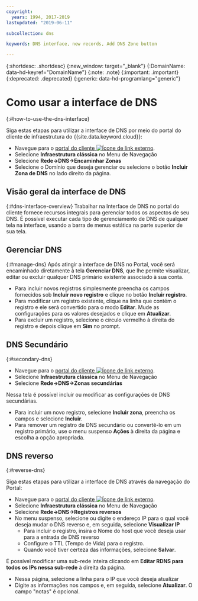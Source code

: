 ```yaml
---
copyright:
  years: 1994, 2017-2019
lastupdated: "2019-06-11"

subcollection: dns

keywords: DNS interface, new records, Add DNS Zone button

---
```



{:shortdesc: .shortdesc}
{:new_window: target="_blank"}
{:DomainName: data-hd-keyref="DomainName"}
{:note: .note}
{:important: .important}
{:deprecated: .deprecated}
{:generic: data-hd-programlang="generic"}

# Como usar a interface de DNS
{:#how-to-use-the-dns-interface}

Siga estas etapas para utilizar a interface de DNS por meio do portal do cliente de
infraestrutura do {{site.data.keyword.cloud}}:

* Navegue para o [portal do cliente ![Ícone de link externo](../../icons/launch-glyph.svg "Ícone de link externo")](https://{DomainName}/).
* Selecione **Infraestrutura clássica** no Menu de Navegação
* Selecione **Rede->DNS->Encaminhar Zonas**
* Selecione o Domínio que deseja gerenciar ou selecione o botão **Incluir Zona de DNS** no lado direito da página.

## Visão geral da interface de DNS
{:#dns-interface-overview}
Trabalhar na Interface de DNS no portal do cliente fornece recursos integrais para gerenciar todos
os aspectos de seu DNS. É possível executar cada tipo de gerenciamento de DNS de qualquer tela na interface, usando a barra de menus estática na parte superior de sua tela.

## Gerenciar DNS
{:#manage-dns}
Após atingir a interface de DNS no Portal, você será encaminhado diretamente à tela **Gerenciar DNS**, que lhe permite visualizar, editar ou excluir qualquer DNS primário existente associado à sua conta.

* Para incluir novos registros simplesmente preencha os campos fornecidos sob **Incluir novo registro** e clique no botão **Incluir registro**.
* Para modificar um registro existente, clique na linha que contém o registro e ele será convertido para o modo **Editar**. Mude as configurações para os valores desejados e clique em **Atualizar**.
* Para excluir um registro, selecione o círculo vermelho à direita do registro e depois clique em **Sim** no prompt.

## DNS Secundário
{:#secondary-dns}

* Navegue para o [portal do cliente ![Ícone de link externo](../../icons/launch-glyph.svg "Ícone de link externo")](https://{DomainName}/).
* Selecione **Infraestrutura clássica** no Menu de Navegação
* Selecione **Rede->DNS->Zonas secundárias**

Nessa tela é possível incluir ou modificar as configurações de DNS secundárias.

* Para incluir um novo registro, selecione **Incluir zona**, preencha os campos e selecione **Incluir**.
* Para remover um registro de DNS secundário ou convertê-lo em um registro primário, use o menu suspenso **Ações** à direita da página e escolha a opção apropriada.

## DNS reverso
{:#reverse-dns}

Siga estas etapas para utilizar a interface de DNS através da navegação do Portal:

* Navegue para o [portal do cliente ![Ícone de link externo](../../icons/launch-glyph.svg "Ícone de link externo")](https://{DomainName}/).
* Selecione **Infraestrutura clássica** no Menu de Navegação
* Selecione **Rede->DNS->Registros reversos**
* No menu suspenso, selecione ou digite o endereço IP para o qual você deseja mudar o DNS reverso e, em seguida, selecione **Visualizar IP**
  * Para incluir o registro, insira o Nome do host que você deseja usar para a entrada de DNS reverso
  * Configure o TTL (Tempo de Vida) para o registro.
  * Quando você tiver certeza das informações, selecione **Salvar**.

É possível modificar uma sub-rede inteira clicando em **Editar RDNS para todos os IPs nessa sub-rede** à direita da página.

* Nessa página, selecione a linha para o IP que você deseja atualizar
* Digite as informações nos campos e, em seguida, selecione **Atualizar**. O campo "notas" é opcional.

<!--## Propagation Check

* Navigate to the [customer portal ![External link icon](../../icons/launch-glyph.svg "External link icon")](https://{DomainName}/).
* Select **Network >Tools**

On the page that loads, you can select from multiple tools; To check the propagation of your domain name through the DNS servers, use the bottom option.

* Enter the appropriate information into the fields, then select **Check DNS**
* After a few moments, the box to the right will update with the current DNS information for the domain.-->
